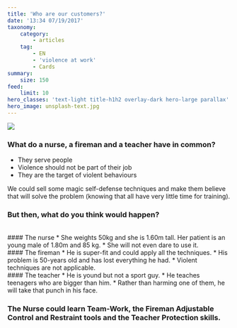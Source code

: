 ```yaml
---
title: 'Who are our customers?'
date: '13:34 07/19/2017'
taxonomy:
    category:
        - articles
    tag:
        - EN
        - 'violence at work'
        - Cards
summary:
    size: 150
feed:
    limit: 10
hero_classes: 'text-light title-h1h2 overlay-dark hero-large parallax'
hero_image: unsplash-text.jpg
---
```


![](https://yoursafety.training/images/articles/who-are-our-customers.jpg)
### **What do a nurse, a fireman and a teacher have in common?**

* They serve people
* Violence should not be part of their job
* They are the target of violent behaviours

We could sell some magic self-defense techniques and make them believe that will solve the problem (knowing that all have very little time for training).

### **But then, what do you think would happen?**  
<br>
#### The nurse
* She weights 50kg and she is 1.60m tall. Her patient is an young male of 1.80m and 85 kg.
* She will not even dare to use it.

<br>
#### The fireman
* He is super-fit and could apply all the techniques.
* His problem is 50-years old and has lost everything he had.
* Violent techniques are not applicable.

<br>
#### The teacher
* He is yound but not a sport guy.
* He teaches teenagers who are bigger than him.
* Rather than harming one of them, he will take that punch in his face.

### The Nurse could learn **Team-Work**, the Fireman **Adjustable Control and Restraint tools** and the Teacher **Protection skills**.